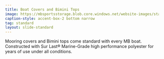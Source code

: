 ```yaml
---
title: Boat Covers and Bimini Tops
image: https://mbsportsstorage.blob.core.windows.net/website-images/standards/2017/bimini-2017.jpg
caption-style: accent-box-2 bottom narrow
tag: standard
layout: slide-standard
---
```

Mooring covers and Bimini tops come standard with every MB boat.  Constructed with Sur Last® Marine-Grade high performance polyester for years of use under all conditions.
